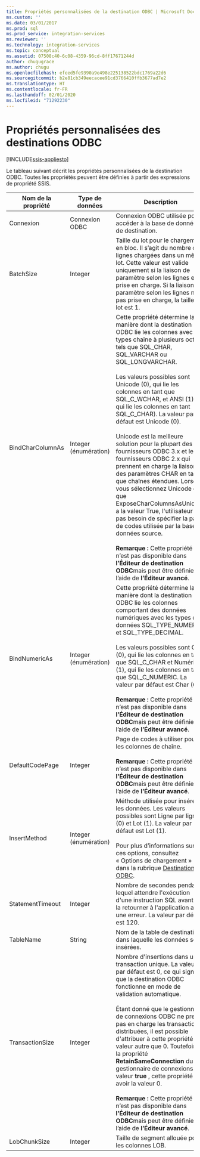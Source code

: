 ```yaml
---
title: Propriétés personnalisées de la destination ODBC | Microsoft Docs
ms.custom: ''
ms.date: 03/01/2017
ms.prod: sql
ms.prod_service: integration-services
ms.reviewer: ''
ms.technology: integration-services
ms.topic: conceptual
ms.assetid: 07508c40-6c08-4359-96cd-8ff17671244d
author: chugugrace
ms.author: chugu
ms.openlocfilehash: efeed5fe9390a9e498e225138522bdc1769a22d6
ms.sourcegitcommit: b2e81cb349eecacee91cd3766410ffb3677ad7e2
ms.translationtype: HT
ms.contentlocale: fr-FR
ms.lasthandoff: 02/01/2020
ms.locfileid: "71292230"
---
```

# <a name="odbc-destination-custom-properties"></a>Propriétés personnalisées des destinations ODBC

[!INCLUDE[ssis-appliesto](../../includes/ssis-appliesto-ssvrpluslinux-asdb-asdw-xxx.md)]


  Le tableau suivant décrit les propriétés personnalisées de la destination ODBC. Toutes les propriétés peuvent être définies à partir des expressions de propriété SSIS.  
  
|Nom de la propriété|Type de données|Description|  
|-------------------|---------------|-----------------|  
|Connexion|Connexion ODBC|Connexion ODBC utilisée pour accéder à la base de données de destination.|  
|BatchSize|Integer|Taille du lot pour le chargement en bloc. Il s’agit du nombre de lignes chargées dans un même lot. Cette valeur est valide uniquement si la liaison de paramètre selon les lignes est prise en charge. Si la liaison de paramètre selon les lignes n'est pas prise en charge, la taille de lot est 1.|  
|BindCharColumnAs|Integer (énumération)|Cette propriété détermine la manière dont la destination ODBC lie les colonnes avec des types chaîne à plusieurs octets, tels que SQL_CHAR, SQL_VARCHAR ou SQL_LONGVARCHAR.<br /><br /> Les valeurs possibles sont Unicode (0), qui lie les colonnes en tant que SQL_C_WCHAR, et ANSI (1), qui lie les colonnes en tant SQL_C_CHAR). La valeur par défaut est Unicode (0).<br /><br /> Unicode est la meilleure solution pour la plupart des fournisseurs ODBC 3.x et les fournisseurs ODBC 2.x qui prennent en charge la liaison des paramètres CHAR en tant que chaînes étendues. Lorsque vous sélectionnez Unicode et que ExposeCharColumnsAsUnicode a la valeur True, l'utilisateur n'a pas besoin de spécifier la page de codes utilisée par la base de données source.<br /><br /> **Remarque :** Cette propriété n’est pas disponible dans **l’Éditeur de destination ODBC**mais peut être définie à l’aide de **l’Éditeur avancé**.|  
|BindNumericAs|Integer (énumération)|Cette propriété détermine la manière dont la destination ODBC lie les colonnes comportant des données numériques avec les types de données SQL_TYPE_NUMERIC et SQL_TYPE_DECIMAL.<br /><br /> Les valeurs possibles sont Char (0), qui lie les colonnes en tant que SQL_C_CHAR et Numérique (1), qui lie les colonnes en tant que SQL_C_NUMERIC. La valeur par défaut est Char (0).<br /><br /> **Remarque :** Cette propriété n’est pas disponible dans **l’Éditeur de destination ODBC**mais peut être définie à l’aide de **l’Éditeur avancé**.|  
|DefaultCodePage|Integer|Page de codes à utiliser pour les colonnes de chaîne.<br /><br /> **Remarque :** Cette propriété n’est pas disponible dans **l’Éditeur de destination ODBC**mais peut être définie à l’aide de **l’Éditeur avancé**.|  
|InsertMethod|Integer (énumération)|Méthode utilisée pour insérer les données. Les valeurs possibles sont Ligne par ligne (0) et Lot (1). La valeur par défaut est Lot (1).<br /><br /> Pour plus d’informations sur ces options, consultez « Options de chargement » dans la rubrique [Destination ODBC](../../integration-services/data-flow/odbc-destination.md).|  
|StatementTimeout|Integer|Nombre de secondes pendant lequel attendre l'exécution d'une instruction SQL avant de la retourner à l'application avec une erreur. La valeur par défaut est 120.|  
|TableName|String|Nom de la table de destination dans laquelle les données sont insérées.|  
|TransactionSize|Integer|Nombre d'insertions dans une transaction unique. La valeur par défaut est 0, ce qui signifie que la destination ODBC fonctionne en mode de validation automatique.<br /><br /> Étant donné que le gestionnaire de connexions ODBC ne prend pas en charge les transactions distribuées, il est possible d'attribuer à cette propriété une valeur autre que 0. Toutefois, si la propriété **RetainSameConnection** du gestionnaire de connexions a la valeur **true** , cette propriété doit avoir la valeur 0.<br /><br /> **Remarque :** Cette propriété n’est pas disponible dans **l’Éditeur de destination ODBC**mais peut être définie à l’aide de **l’Éditeur avancé**.|  
|LobChunkSize|Integer|Taille de segment allouée pour les colonnes LOB.|  
  
  
